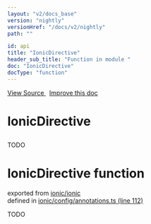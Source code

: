 ```yaml
---
layout: "v2/docs_base"
version: "nightly"
versionHref: "/docs/v2/nightly"
path: ""

id: api
title: "IonicDirective"
header_sub_title: "Function in module "
doc: "IonicDirective"
docType: "function"
---
```



<div class="improve-docs">
  <a href='http://github.com/driftyco/ionic2/tree/master/ionic/config/annotations.ts#L111'>
    View Source
  </a>
  &nbsp;
  <a href='http://github.com/driftyco/ionic2/edit/master/ionic/config/annotations.ts#L111'>
    Improve this doc
  </a>
</div>




<h1 class="api-title">

  IonicDirective



</h1>





TODO



<h1 class="class export">IonicDirective <span class="type">function</span></h1>
<p class="module">exported from <a href='undefined'>ionic/ionic</a><br/>
defined in <a href="https://github.com/driftyco/ionic2/tree/master/ionic/config/annotations.ts#L112-L124">ionic/config/annotations.ts (line 112)</a>
</p>
<p><p>TODO</p>
</p>

